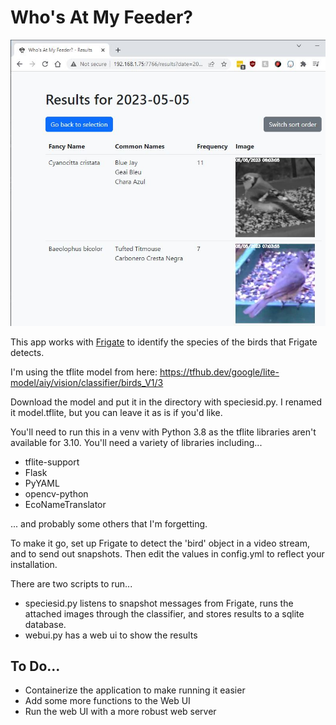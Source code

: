# Who's At My Feeder?

![screenshot](screenshot.jpg)

This app works with [Frigate](https://frigate.video/) to identify the species of
the birds that Frigate detects.

I'm using the tflite model from here: https://tfhub.dev/google/lite-model/aiy/vision/classifier/birds_V1/3

Download the model and put it in the directory with speciesid.py. I renamed it
model.tflite, but you can leave it as is if you'd like.

You'll need to run this in a venv with Python 3.8 as the tflite libraries aren't
available for 3.10. You'll need a variety of libraries including...
- tflite-support
- Flask
- PyYAML
- opencv-python
- EcoNameTranslator

... and probably some others that I'm forgetting.

To make it go, set up Frigate to detect the 'bird' object in a video stream, and
to send out snapshots. Then edit the values in config.yml to reflect your installation.

There are two scripts to run...
- speciesid.py listens to snapshot
messages from Frigate, runs the attached images through the
classifier, and stores results to a sqlite database.
- webui.py has a web ui to show the results

## To Do...
- Containerize the application to make running it easier
- Add some more functions to the Web UI
- Run the web UI with a more robust web server
